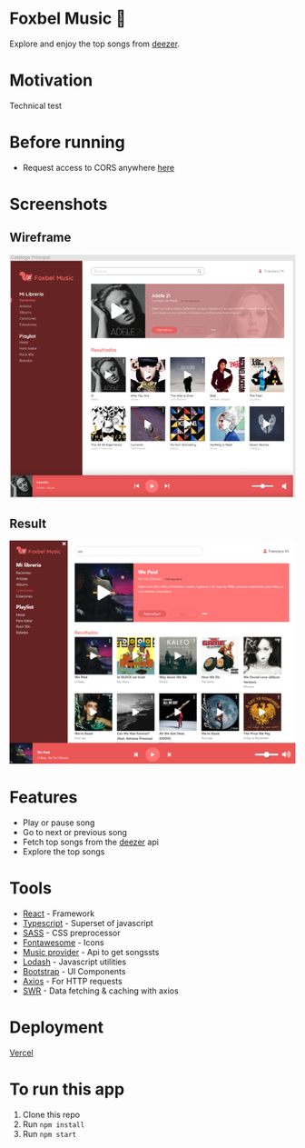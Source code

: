 # Foxbel Music 🎵

Explore and enjoy the top songs from [deezer](https://www.deezer.com/mx/).

# Motivation

Technical test

# Before running

* Request access to CORS anywhere [here](https://cors-anywhere.herokuapp.com/corsdemo)

# Screenshots

## Wireframe
<img src="./docs/wireframe.png" alt='Wireframe Screenshot' width='800' /> 

## Result
<img src="./docs/result.png" alt='Result Screenshot' width='800' /> 


# Features

* Play or pause song
* Go to next or previous song
* Fetch top songs from the [deezer](https://www.deezer.com/mx/) api
* Explore the top songs

# Tools

* [React](https://en.reactjs.org/) - Framework
* [Typescript](https://www.typescriptlang.org/) - Superset of javascript
* [SASS](https://sass-lang.com/) - CSS preprocessor
* [Fontawesome](https://fontawesome.com/) - Icons
* [Music provider](https://www.deezer.com/mx/) - Api to get songssts
* [Lodash](https://lodash.com/) - Javascript utilities
* [Bootstrap](https://getbootstrap.com/) - UI Components
* [Axios](https://github.com/axios/axioshttps://github.com/axios/axios) - For HTTP requests
* [SWR](https://swr.vercel.app/) - Data fetching & caching with axios

# Deployment

[Vercel](https://foxbel-music-nine.vercel.app/) 


# To run this app
1. Clone this repo
2. Run ```npm install```
3. Run ```npm start```

